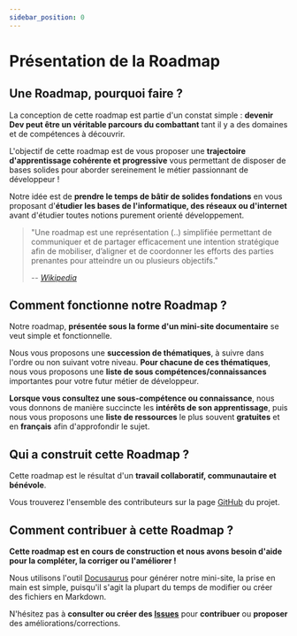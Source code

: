 ```yaml
---
sidebar_position: 0
---
```


# Présentation de la Roadmap

## Une Roadmap, pourquoi faire ?

La conception de cette roadmap est partie d'un constat simple : **devenir Dev peut être un véritable parcours du combattant** tant il y a des domaines et de compétences à découvrir.

L'objectif de cette roadmap est de vous proposer une **trajectoire d'apprentissage cohérente et progressive** vous permettant de disposer de bases solides pour aborder sereinement le métier passionnant de développeur !

Notre idée est de **prendre le temps de bâtir de solides fondations** en vous proposant d'**étudier les bases de l'informatique, des réseaux ou d'internet** avant d'étudier toutes notions purement orienté développement.

> "Une roadmap est une représentation (..) simplifiée permettant de communiquer et de partager efficacement une intention stratégique afin de mobiliser, d’aligner et de coordonner les efforts des parties prenantes pour atteindre un ou plusieurs objectifs."
>
> -- <cite>[Wikipedia](https://fr.wikipedia.org/wiki/Roadmap)</cite>

## Comment fonctionne notre Roadmap ?

Notre roadmap, **présentée sous la forme d'un mini-site documentaire** se veut simple et fonctionnelle.

Nous vous proposons une **succession de thématiques**, à suivre dans l'ordre ou non suivant votre niveau. **Pour chacune de ces thématiques**, nous vous proposons une **liste de sous compétences/connaissances** importantes pour votre futur métier de développeur.

**Lorsque vous consultez une sous-compétence ou connaissance**, nous vous donnons de manière succincte les **intérêts de son apprentissage**, puis nous vous proposons une **liste de ressources** le plus souvent **gratuites** et en **français** afin d'approfondir le sujet.

## Qui a construit cette Roadmap ?

Cette roadmap est le résultat d'un **travail collaboratif, communautaire et bénévole**.

Vous trouverez l'ensemble des contributeurs sur la page [GitHub](https://github.com/yoanbernabeu/Roadmap-Dev-Symfony) du projet.

## Comment contribuer à cette Roadmap ?

**Cette roadmap est en cours de construction et nous avons besoin d'aide pour la compléter, la corriger ou l'améliorer !**

Nous utilisons l'outil [Docusaurus](https://docusaurus.io/) pour générer notre mini-site, la prise en main est simple, puisqu'il s'agit la plupart du temps de modifier ou créer des fichiers en Markdown.

N'hésitez pas à **consulter ou créer des [Issues](https://github.com/yoanbernabeu/Roadmap-Dev-Symfony/issues)** pour **contribuer** ou **proposer** des améliorations/corrections.
